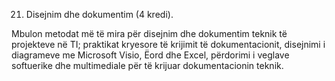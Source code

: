 21. Disejnim dhe dokumentim (4 kredi).

Mbulon metodat më të mira për disejnim dhe dokumentim teknik të projekteve në TI;
praktikat kryesore të krijimit të dokumentacionit, disejnimi i diagrameve me Microsoft Visio,
Ëord dhe Excel, përdorimi i veglave softuerike dhe multimediale për të krijuar
dokumentacionin teknik.
